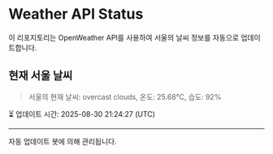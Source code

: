 
# Weather API Status

이 리포지토리는 OpenWeather API를 사용하여 서울의 날씨 정보를 자동으로 업데이트합니다.

## 현재 서울 날씨
> 서울의 현재 날씨: overcast clouds, 온도: 25.68°C, 습도: 92%

⏳ 업데이트 시간: 2025-08-30 21:24:27 (UTC)

---
자동 업데이트 봇에 의해 관리됩니다.
